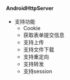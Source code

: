 #### AndroidHttpServer

* 支持功能
	* Cookie
	* 获取表单提交信息
	* 支持上传
	* 支持文件下载
	* 支持重定向
	* 支持转发
	* 支持session